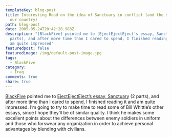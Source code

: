 ```yaml
---
templateKey: blog-post
title: Interesting Read on the idea of Sanctuary in conflict (and the state of
  our country)
path: blog-post
date: 2005-05-24T20:42:28.983Z
description: "[BlackFive] pointed me to [EjectEjectEject’s essay, Sanctuary] (2
  parts), and after more time than I cared to spend, I finished reading it and
  am quite impressed"
featuredpost: false
featuredimage: /img/default-post-image.jpg
tags:
  - BlackFive
category:
  - Iraq
comments: true
share: true
---
```


[BlackFive](http://www.blackfive.net/main/2005/05/sanctuary.html) pointed me to [EjectEjectEject’s essay, Sanctuary](http://www.ejectejecteject.com/) (2 parts), and after more time than I cared to spend, I finished reading it and am quite impressed. I’m going to try to make time to read some of Bill Whittle’s other essays, since I hope they’ll be of similar quality. I think he makes some excellent points about the differences between enemy soldiers in uniform and those who forswear any organization in order to achieve personal advantages by blending with civilians.

